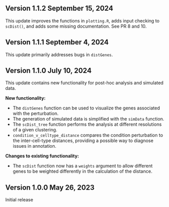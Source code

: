 ## Version 1.1.2 September 15, 2024

This update improves the functions in `plotting.R`, adds input checking to `scDist()`, and adds some missing documentation. See PR 8 and 10. 

## Version 1.1.1 September 4, 2024

This update primarily addresses bugs in `distGenes`.

## Version 1.1.0 July 10, 2024

This update contains new functionality for post-hoc analysis and simulated data.

**New functionality:** 

* The `distGenes` function can be used to visualize the genes associated with
the perturbation.
* The generation of simulated data is simplified with the `simData` function.
* The `scDist_tree` function performs the analysis at different resolutions
of a given clustering. 
* `condition_v_celltype_distance` compares the condition perturbation to the 
inter-cell-type distances, providing a possible way to diagnose issues in 
annotation. 

**Changes to existing functionality:**

* The `scDist` function now has a `weights` argument to allow different genes
to be weighted differently in the calculation of the distance. 

## Version 1.0.0 May 26, 2023

Initial release 
